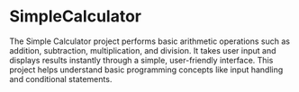 # SimpleCalculator
The Simple Calculator project performs basic arithmetic operations such as addition, subtraction, multiplication, and division. It takes user input and displays results instantly through a simple, user-friendly interface. This project helps understand basic programming concepts like input handling and conditional statements.
